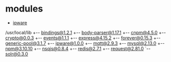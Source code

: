 
# modules
- [ipware](https://github.com/un33k/node-ipware)

/usr/local/lib
+-- bindings@1.2.1
+-- body-parser@1.17.1
+-- cnpm@4.5.0
+-- crypto@0.0.3
+-- events@1.1.1
+-- express@4.15.2
+-- forever@0.15.3
+-- generic-pool@3.1.7
+-- ipware@1.0.0
+-- mqtt@2.9.3
+-- mysql@2.13.0
+-- npm@3.10.10
+-- nsqjs@0.8.4
+-- redis@2.7.1
+-- request@2.81.0
`-- solr@0.3.0

